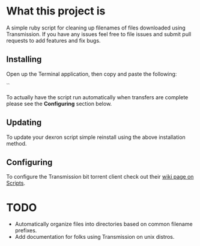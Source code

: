 # What this project is

A simple ruby script for cleaning up filenames of files downloaded using Transmission. If you have any issues feel free to file issues and submit pull requests to add features and fix bugs.

## Installing

Open up the Terminal application, then copy and paste the following:

``

To actually have the script run automatically when transfers are complete please see the __Configuring__ section below.

## Updating

To update your dexron script simple reinstall using the above installation method.

## Configuring

To configure the Transmission bit torrent client check out their [wiki page on Scripts](https://trac.transmissionbt.com/wiki/Scripts).

# TODO

- Automatically organize files into directories based on common filename prefixes.
- Add documentation for folks using Transmission on unix distros.